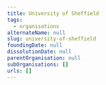 ```yaml
---
title: University of Sheffield
tags:
  - organisations
alternateName: null
slug: university-of-sheffield
foundingDate: null
dissolutionDate: null
parentOrganisation: null
subOrganisations: []
urls: []
---
```

